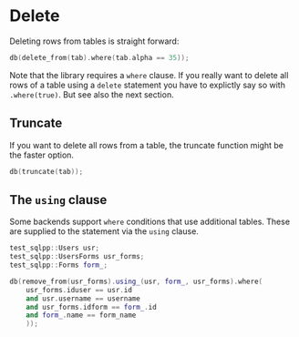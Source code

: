 # Delete

Deleting rows from tables is straight forward:

```C++
db(delete_from(tab).where(tab.alpha == 35));
```

Note that the library requires a `where` clause. If you really want to delete all rows of a table using a `delete` statement you have to explictly say so with `.where(true)`. But see also the next section.

## Truncate

If you want to delete all rows from a table, the truncate function might be the faster option.

```c++
db(truncate(tab));
```
## The `using` clause

Some backends support `where` conditions that use additional tables. These are supplied to the statement via the `using` clause.

```C++
test_sqlpp::Users usr;
test_sqlpp::UsersForms usr_forms;
test_sqlpp::Forms form_;

db(remove_from(usr_forms).using_(usr, form_, usr_forms).where(
    usr_forms.iduser == usr.id
    and usr.username == username
    and usr_forms.idform == form_.id
    and form_.name == form_name
    ));
```


